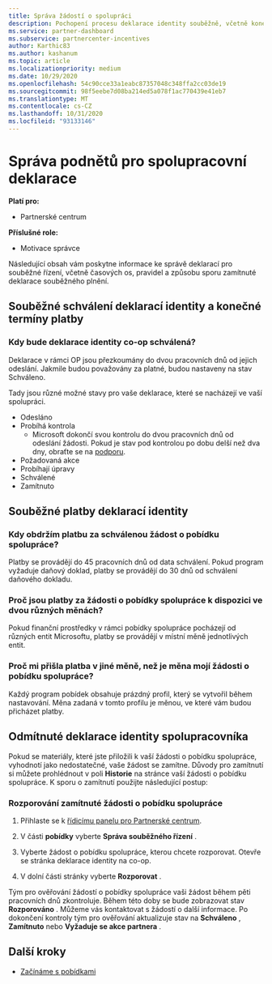 ```yaml
---
title: Správa žádostí o spolupráci
description: Pochopení procesu deklarace identity souběžně, včetně konečných termínů, problémů s měnou a způsobu sporu o odmítnutou deklaraci souběžného plnění.
ms.service: partner-dashboard
ms.subservice: partnercenter-incentives
author: Karthic83
ms.author: kashanum
ms.topic: article
ms.localizationpriority: medium
ms.date: 10/29/2020
ms.openlocfilehash: 54c90cce33a1eabc87357048c348ffa2cc03de19
ms.sourcegitcommit: 98f5eebe7d08ba214ed5a078f1ac770439e41eb7
ms.translationtype: MT
ms.contentlocale: cs-CZ
ms.lasthandoff: 10/31/2020
ms.locfileid: "93133146"
---
```

# <a name="manage-incentives-co-op-claims"></a>Správa podnětů pro spolupracovní deklarace

**Platí pro:**

- Partnerské centrum

**Příslušné role:**

- Motivace správce

Následující obsah vám poskytne informace ke správě deklarací pro souběžné řízení, včetně časových os, pravidel a způsobu sporu zamítnuté deklarace souběžného plnění.

## <a name="co-op-claims-approval-and-payment-deadlines"></a>Souběžné schválení deklarací identity a konečné termíny platby

### <a name="when-will-my-co-op-claim-be-approved"></a>Kdy bude deklarace identity co-op schválená?

Deklarace v rámci OP jsou přezkoumány do dvou pracovních dnů od jejich odeslání. Jakmile budou považovány za platné, budou nastaveny na stav Schváleno.  

Tady jsou různé možné stavy pro vaše deklarace, které se nacházejí ve vaší spolupráci.

- Odesláno
- Probíhá kontrola
  - Microsoft dokončí svou kontrolu do dvou pracovních dnů od odeslání žádosti. Pokud je stav pod kontrolou po dobu delší než dva dny, obraťte se na [podporu](https://partner.microsoft.com/dashboard/support/incentives/servicerequests?category=incentives).
- Požadovaná akce
- Probíhají úpravy
- Schválené
- Zamítnuto

## <a name="co-op-claim-payments"></a>Souběžné platby deklarací identity

### <a name="when-will-i-get-the-payment-for-the-approved-co-op-claim"></a>Kdy obdržím platbu za schválenou žádost o pobídku spolupráce?

Platby se provádějí do 45 pracovních dnů od data schválení. Pokud program vyžaduje daňový doklad, platby se provádějí do 30 dnů od schválení daňového dokladu.

### <a name="why-are-my-co-op-claim-payments-made-in-two-different-currencies"></a>Proč jsou platby za žádosti o pobídky spolupráce k dispozici ve dvou různých měnách?

Pokud finanční prostředky v rámci pobídky spolupráce pocházejí od různých entit Microsoftu, platby se provádějí v místní měně jednotlivých entit.  

### <a name="why-was-i-paid-in-a-currency-other-than-my-co-op-claim-currency"></a>Proč mi přišla platba v jiné měně, než je měna mojí žádosti o pobídku spolupráce?

Každý program pobídek obsahuje prázdný profil, který se vytvořil během nastavování. Měna zadaná v tomto profilu je měnou, ve které vám budou přicházet platby.

## <a name="rejected-co-op-claims"></a>Odmítnuté deklarace identity spolupracovníka

Pokud se materiály, které jste přiložili k vaší žádosti o pobídku spolupráce, vyhodnotí jako nedostatečné, vaše žádost se zamítne. Důvody pro zamítnutí si můžete prohlédnout v poli **Historie** na stránce vaší žádosti o pobídku spolupráce. K sporu o zamítnutí použijte následující postup:

### <a name="dispute-a-rejected-co-op-claim"></a>Rozporování zamítnuté žádosti o pobídku spolupráce

1. Přihlaste se k [řídicímu panelu pro Partnerské centrum](https://partner.microsoft.com/dashboard/).

2. V části **pobídky** vyberte **Správa souběžného řízení** .

3. Vyberte žádost o pobídku spolupráce, kterou chcete rozporovat. Otevře se stránka deklarace identity na co-op.

4. V dolní části stránky vyberte **Rozporovat** .

Tým pro ověřování žádostí o pobídky spolupráce vaši žádost během pěti pracovních dnů zkontroluje. Během této doby se bude zobrazovat stav **Rozporováno** . Můžeme vás kontaktovat s žádostí o další informace. Po dokončení kontroly tým pro ověřování aktualizuje stav na **Schváleno** , **Zamítnuto** nebo **Vyžaduje se akce partnera** .

## <a name="next-steps"></a>Další kroky

- [Začínáme s pobídkami](incentives-get-started-intro.md)
